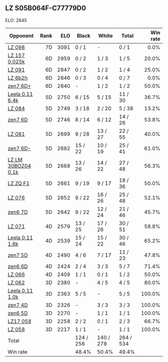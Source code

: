 ## LZ S05B064F-C77779D0 ##

ELO: 2645

Opponent | Rank | ELO | Black | White | Total | Win rate
---------|-----:|----:|-------|-------|-------|-------:
[LZ 098](LZ%20098.md) | 7D | 3091 | 0 / 1 | - | 0 / 1 | 0.0%
[LZ 157 0.025k](LZ%20157%200.025k.md) | 6D | 2959 | 0 / 2 | 1 / 3 | 1 / 5 | 20.0%
[LZ 091](LZ%20091.md) | 6D | 2847 | 0 / 2 | 1 / 2 | 1 / 4 | 25.0%
[LZ 6b2h](LZ%206b2h.md) | 6D | 2846 | 0 / 3 | 0 / 4 | 0 / 7 | 0.0%
[zen7 6D+](zen7%206D+.md) | 6D | 2840 | - | 1 / 2 | 1 / 2 | 50.0%
[Leela 0.11 6.4k](Leela%200.11%206.4k.md) | 5D | 2750 | 6 / 15 | 5 / 15 | 11 / 30 | 36.7%
[LZ 084](LZ%20084.md) | 5D | 2749 | 3 / 18 | 2 / 20 | 5 / 38 | 13.2%
[zen7 6D](zen7%206D.md) | 5D | 2746 | 8 / 14 | 6 / 12 | 14 / 26 | 53.8%
[LZ 081](LZ%20081.md) | 5D | 2699 | 9 / 28 | 13 / 27 | 22 / 55 | 40.0%
[zen7 6D-](zen7%206D-.md) | 5D | 2682 | 15 / 22 | 10 / 19 | 25 / 41 | 61.0%
[LZ LM 30BOZ04 0.1k](LZ%20LM%2030BOZ04%200.1k.md) | 5D | 2668 | 13 / 26 | 14 / 22 | 27 / 48 | 56.3%
[LZ ZQ F1](LZ%20ZQ%20F1.md) | 5D | 2661 | 9 / 19 | 9 / 17 | 18 / 36 | 50.0%
[LZ 076](LZ%20076.md) | 5D | 2652 | 9 / 22 | 16 / 26 | 25 / 48 | 52.1%
[zen6 7D](zen6%207D.md) | 5D | 2642 | 9 / 22 | 12 / 24 | 21 / 46 | 45.7%
[LZ 071](LZ%20071.md) | 4D | 2579 | 13 / 25 | 17 / 26 | 30 / 51 | 58.8%
[Leela 0.11 1.6k](Leela%200.11%201.6k.md) | 4D | 2539 | 15 / 24 | 15 / 22 | 30 / 46 | 65.2%
[zen7 5D](zen7%205D.md) | 4D | 2490 | 4 / 6 | 7 / 17 | 11 / 23 | 47.8%
[zen6 6D](zen6%206D.md) | 4D | 2424 | 2 / 4 | 3 / 3 | 5 / 7 | 71.4%
[LZ 066](LZ%20066.md) | 4D | 2409 | 1 / 1 | 0 / 1 | 1 / 2 | 50.0%
[LZ 062](LZ%20062.md) | 3D | 2380 | - | 4 / 5 | 4 / 5 | 80.0%
[Leela 0.11 1.0k](Leela%200.11%201.0k.md) | 3D | 2363 | 5 / 5 | - | 5 / 5 | 100.0%
[zen7 4D](zen7%204D.md) | 3D | 2326 | - | 3 / 3 | 3 / 3 | 100.0%
[zen6 5D](zen6%205D.md) | 3D | 2270 | - | 1 / 1 | 1 / 1 | 100.0%
[LZ17 058](LZ17%20058.md) | 3D | 2258 | 2 / 2 | 0 / 1 | 2 / 3 | 66.7%
[LZ 058](LZ%20058.md) | 3D | 2217 | 1 / 1 | - | 1 / 1 | 100.0%
Total | | | 124 / 256 | 140 / 278 | 264 / 534 | 
Win rate| | | 48.4% | 50.4% | 49.4% | 
